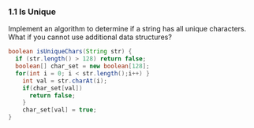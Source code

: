 ### 1.1 Is Unique

Implement an algorithm to determine if a string has all unique characters. What if you cannot use additional data structures?
```Java
boolean isUniqueChars(String str) {
  if (str.length() > 128) return false;
  boolean[] char_set = new boolean[128];
  for(int i = 0; i < str.length();i++) }
    int val = str.charAt(i);
    if(char_set[val])
      return false;
    }
    char_set[val] = true;
}
```
